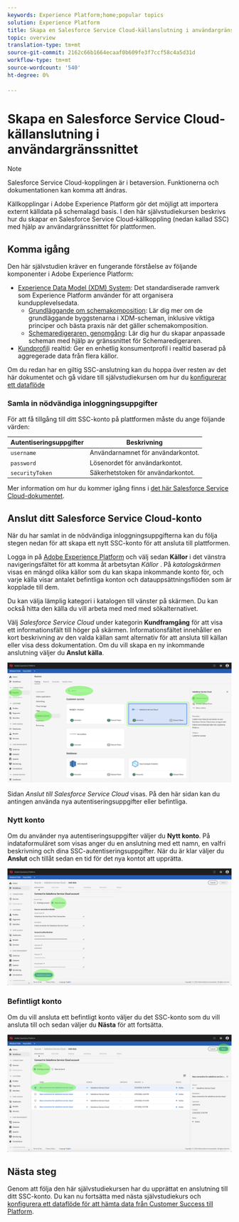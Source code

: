 ```yaml
---
keywords: Experience Platform;home;popular topics
solution: Experience Platform
title: Skapa en Salesforce Service Cloud-källanslutning i användargränssnittet
topic: overview
translation-type: tm+mt
source-git-commit: 2162c66b1664ecaaf0b609fe3f7ccf58c4a5d31d
workflow-type: tm+mt
source-wordcount: '540'
ht-degree: 0%

---
```



# Skapa en Salesforce Service Cloud-källanslutning i användargränssnittet

>[!NOTE]
>Salesforce Service Cloud-kopplingen är i betaversion. Funktionerna och dokumentationen kan komma att ändras.

Källkopplingar i Adobe Experience Platform gör det möjligt att importera externt källdata på schemalagd basis. I den här självstudiekursen beskrivs hur du skapar en Salesforce Service Cloud-källkoppling (nedan kallad SSC) med hjälp av användargränssnittet för plattformen.

## Komma igång

Den här självstudien kräver en fungerande förståelse av följande komponenter i Adobe Experience Platform:

* [Experience Data Model (XDM) System](../../../../../xdm/home.md): Det standardiserade ramverk som Experience Platform använder för att organisera kundupplevelsedata.
   * [Grundläggande om schemakomposition](../../../../../xdm/schema/composition.md): Lär dig mer om de grundläggande byggstenarna i XDM-scheman, inklusive viktiga principer och bästa praxis när det gäller schemakomposition.
   * [Schemaredigeraren, genomgång](../../../../../xdm/tutorials/create-schema-ui.md): Lär dig hur du skapar anpassade scheman med hjälp av gränssnittet för Schemaredigeraren.
* [Kundprofil](../../../../../profile/home.md)i realtid: Ger en enhetlig konsumentprofil i realtid baserad på aggregerade data från flera källor.

Om du redan har en giltig SSC-anslutning kan du hoppa över resten av det här dokumentet och gå vidare till självstudiekursen om hur du [konfigurerar ett dataflöde](../../dataflow/customer-success.md)

### Samla in nödvändiga inloggningsuppgifter

För att få tillgång till ditt SSC-konto på plattformen måste du ange följande värden:

| Autentiseringsuppgifter | Beskrivning |
| ---------- | ----------- |
| `username` | Användarnamnet för användarkontot. |
| `password` | Lösenordet för användarkontot. |
| `securityToken` | Säkerhetstoken för användarkontot. |

Mer information om hur du kommer igång finns i [det här Salesforce Service Cloud-dokumentet](https://developer.salesforce.com/docs/atlas.en-us.api_iot.meta/api_iot/qs_auth_access_token.htm).

## Anslut ditt Salesforce Service Cloud-konto

När du har samlat in de nödvändiga inloggningsuppgifterna kan du följa stegen nedan för att skapa ett nytt SSC-konto för att ansluta till plattformen.

Logga in på <a href="https://platform.adobe.com" target="_blank">Adobe Experience Platform</a> och välj sedan **Källor** i det vänstra navigeringsfältet för att komma åt arbetsytan *Källor* . På *katalogskärmen* visas en mängd olika källor som du kan skapa inkommande konto för, och varje källa visar antalet befintliga konton och datauppsättningsflöden som är kopplade till dem.

Du kan välja lämplig kategori i katalogen till vänster på skärmen. Du kan också hitta den källa du vill arbeta med med med sökalternativet.

Välj *Salesforce Service Cloud* under kategorin **Kundframgång** för att visa ett informationsfält till höger på skärmen. Informationsfältet innehåller en kort beskrivning av den valda källan samt alternativ för att ansluta till källan eller visa dess dokumentation. Om du vill skapa en ny inkommande anslutning väljer du **Anslut källa**.

![katalog](../../../../images/tutorials/create/ssc/catalog.png)

Sidan *Anslut till Salesforce Service Cloud* visas. På den här sidan kan du antingen använda nya autentiseringsuppgifter eller befintliga.

### Nytt konto

Om du använder nya autentiseringsuppgifter väljer du **Nytt konto**. På indataformuläret som visas anger du en anslutning med ett namn, en valfri beskrivning och dina SSC-autentiseringsuppgifter. När du är klar väljer du **Anslut** och tillåt sedan en tid för det nya kontot att upprätta.

![koppla](../../../../images/tutorials/create/ssc/connect.png)

### Befintligt konto

Om du vill ansluta ett befintligt konto väljer du det SSC-konto som du vill ansluta till och sedan väljer du **Nästa** för att fortsätta.

![befintlig](../../../../images/tutorials/create/ssc/existing.png)

## Nästa steg

Genom att följa den här självstudiekursen har du upprättat en anslutning till ditt SSC-konto. Du kan nu fortsätta med nästa självstudiekurs och [konfigurera ett dataflöde för att hämta data från Customer Success till Platform](../../dataflow/customer-success.md).
